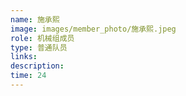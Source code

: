 ```yaml
---
name: 施承熙
image: images/member_photo/施承熙.jpeg
role: 机械组成员
type: 普通队员
links:
description:
time: 24
---
```

